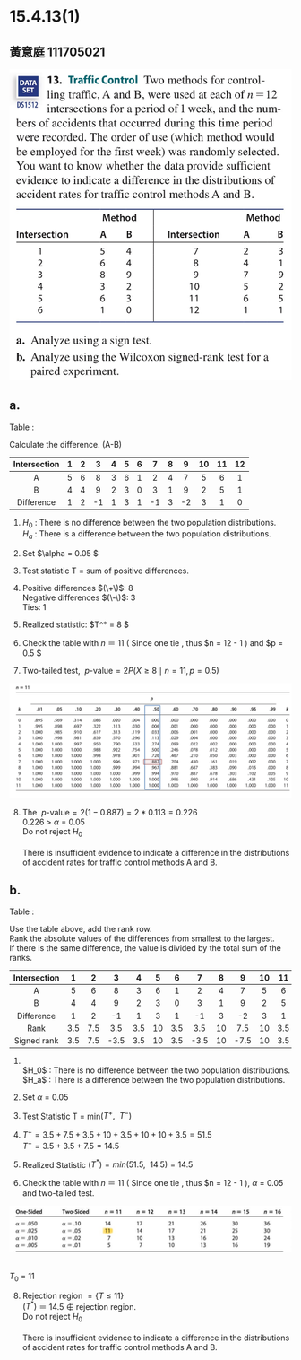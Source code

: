 # 15.4.13(1) 
## 黃意庭 111705021

![image](https://github.com/HWTeng-Course/202402-Statistics/blob/f638695a70f7409b0d6815f9ad9497c4cccdee1a/Images/15.4.13(2).JPG)


## a.


Table :

Calculate the difference. (A-B)

| Intersection |  1  |  2  |  3  |  4  |  5  |  6  |  7  |  8  |  9  |  10  |  11  |  12  |
| :----------: | :-: | :-: | :-: | :-: | :-: | :-: | :-: | :-: | :-: | :--: | :--: | :--: |
| A            | 5   | 6   | 8   | 3   | 6   | 1   | 2   | 4   | 7   | 5    | 6    | 1    |
| B            | 4   | 4   | 9   | 2   | 3   | 0   | 3   | 1   | 9   | 2    | 5    | 1    |
| Difference   | 1   | 2   | -1  | 1   | 3   | 1   | -1  | 3   | -2  | 3    | 1    | 0    |


1. $H_0$ : There is no difference between the two population distributions. <br>
   $H_a$ : There is a difference between the two population distributions.

2. Set $\alpha = 0.05 $

3. Test statistic T = sum of positive differences.

4.  Positive differences $(\+\)$: 8 <br>
    Negative differences $(\-\)$: 3 <br>
    Ties: 1

5. Realized statistic: $T^* = 8 $

6. Check the table with $n$ ＝ 11 ( Since one tie , thus $n = 12 - 1 ) and $p = 0.5 $

8. Two-tailed test, $\ p\text{-value} = 2 P(X \geq 8 \mid n = 11, p = 0.5)$

![image](https://github.com/HWTeng-Course/202402-Statistics/blob/138abdfdbd7fc49dfb9f5764c236b89f6feb9d24/Images/n%3D11.jpeg)
 
8. The $\ p\text{-value} = 2(1 - 0.887) = 2 * 0.113 = 0.226$ <br>
   0.226 > $\alpha$ = 0.05 <br>
   Do not reject $H_0$ <br><br>
   There is insufficient evidence to indicate a difference in the distributions of accident rates for traffic control methods A and B.



## b.


Table :

Use the table above, add the rank row. <br>
Rank the absolute values of the differences from smallest to the largest. <br>
If there is the same difference, the value is divided by the total sum of the ranks. 

| Intersection |  1  |  2  |  3  |  4  |  5  |  6  |  7  |  8  |  9  |  10  |  11  |  12  |
| :----------: | :-: | :-: | :-: | :-: | :-: | :-: | :-: | :-: | :-: | :--: | :--: | :--: |
| A            | 5   | 6   | 8   | 3   | 6   | 1   | 2   | 4   | 7   | 5    | 6    | 1    |
| B            | 4   | 4   | 9   | 2   | 3   | 0   | 3   | 1   | 9   | 2    | 5    | 1    |
| Difference   | 1   | 2   | -1  | 1   | 3   | 1   | -1  | 3   | -2  | 3    | 1    | 0    |
| Rank         | 3.5 | 7.5 | 3.5 | 3.5 | 10  | 3.5 | 3.5 | 10  | 7.5 | 10   | 3.5  |      |
| Signed rank  | 3.5 | 7.5 | -3.5| 3.5 | 10  | 3.5 |-3.5 | 10  |-7.5 | 10   | 3.5  |      |


  
1. <br>
   $H_0$ : There is no difference between the two population distributions. <br>
   $H_a$ : There is a difference between the two population distributions.

3. Set $\alpha$ = 0.05

4. Test Statistic T = min$(T^+,\ \ T^-)$

5. $T^+ = 3.5 + 7.5 + 3.5 + 10 + 3.5 + 10 + 10 + 3.5 = 51.5$ <br>
   $T^- = 3.5 + 3.5 + 7.5 = 14.5$ 

6. Realized Statistic $(T^*) = min(51.5,\ \ 14.5)= 14.5$

7. Check the table with $n$ ＝ 11 ( Since one tie , thus $n = 12 - 1 ), $\alpha$ = 0.05 and two-tailed test.<br>

![image](https://github.com/HWTeng-Course/202402-Statistics/blob/ad7c77ea584eef095db92553f3e1f12cc9d1cc55/Images/n%3D11-16.jpg) 

   <br>$T_0$ = 11

8. Rejection region $`= \{T \leq 11\}`$ <br>
   $(T^*)$ ＝ 14.5 $\notin$ rejection region. <br>
   Do not reject $H_0$ <br><br>
   There is insufficient evidence to indicate a difference in the distributions of accident rates for traffic control methods A and B.
